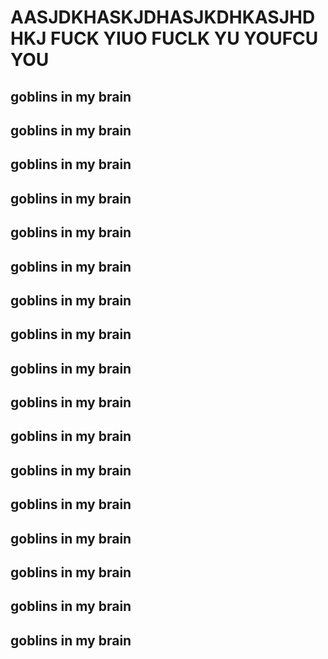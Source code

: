 # AASJDKHASKJDHASJKDHKASJHDHKJ FUCK YIUO FUCLK YU YOUFCU YOU

## goblins in my brain 
## goblins in my brain 
## goblins in my brain 
## goblins in my brain 
## goblins in my brain 
## goblins in my brain 
## goblins in my brain 
## goblins in my brain 
## goblins in my brain 
## goblins in my brain 
## goblins in my brain 
## goblins in my brain 
## goblins in my brain 
## goblins in my brain 
## goblins in my brain 
## goblins in my brain 
## goblins in my brain 
